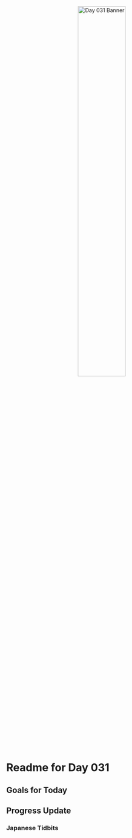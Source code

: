 <div align="center">
 <img src="../../Images/image_031.jpg" alt="Day 031 Banner" width="50%">
</div>

# Readme for Day 031

## Goals for Today

## Progress Update

### Japanese Tidbits

